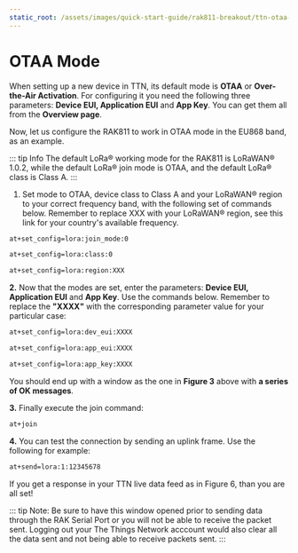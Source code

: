 ```yaml
---
static_root: /assets/images/quick-start-guide/rak811-breakout/ttn-otaa-mode
---
```


# OTAA Mode


When setting up a new device in TTN, its default mode is **OTAA** or **Over-the-Air Activation**. For configuring it you need the following three parameters: **Device EUI, Application EUI** and **App Key**. You can get them all from the **Overview page**.


<rk-img
  :src="`${$frontmatter.static_root}/hfrnmdayur5nwiykqf90.png`"
  width="100%"
  figure-number="1"
  caption="Device OTAA Parameters"
/>


Now, let us configure the RAK811 to work in OTAA mode in the EU868 band, as an example.


::: tip Info
The default LoRa® working mode for the RAK811 is LoRaWAN® 1.0.2, while the default LoRa® join mode is OTAA, and the default LoRa® class is Class A.
:::


1. Set mode to OTAA, device class to Class A and your LoRaWAN® region to your correct frequency band, with the following set of commands below. Remember to replace XXX with your LoRaWAN® region, see this link for your country's available frequency.


``` bash
at+set_config=lora:join_mode:0
```



``` bash
at+set_config=lora:class:0
```



``` bash
at+set_config=lora:region:XXX
```



<rk-img
  :src="`${$frontmatter.static_root}/okwyucipaed3fnrarkso.png`"
  width="100%"
  figure-number="2"
  caption="Setting up the RAK811 operation mode"
/>


**2.** Now that the modes are set, enter the parameters: **Device EUI, Application EUI** and **App Key**. Use the commands below. Remember to replace the **"XXXX"** with the corresponding parameter value for your particular case:


``` bash
at+set_config=lora:dev_eui:XXXX
```



``` bash
at+set_config=lora:app_eui:XXXX
```



``` bash
at+set_config=lora:app_key:XXXX
```



<rk-img
  :src="`${$frontmatter.static_root}/jttmbmkhm0ac0duvap94.png`"
  width="100%"
  figure-number="3"
  caption="Setting up the RAK811 OTAA parameters"
/>


You should end up with a window as the one in **Figure 3** above with **a series of OK messages**.

**3.** Finally execute the join command:


``` bash
at+join
```



<rk-img
  :src="`${$frontmatter.static_root}/eevf8jgjt1p48i17vugw.png`"
  width="100%"
  figure-number="4"
  caption="Join command"
/>


**4.** You can test the connection by sending an uplink frame. Use the following for example:


``` bash
at+send=lora:1:12345678
```



<rk-img
  :src="`${$frontmatter.static_root}/tsyls5mfkzctes7lh1jg.png`"
  width="100%"
  figure-number="5"
  caption="Sending an uplink frame"
/>


If you get a response in your TTN live data feed as in Figure 6, than you are all set!


::: tip Note:
Be sure to have this window opened prior to sending data through the RAK Serial Port or you will not be able to receive the packet sent. Logging out your The Things Network acccount would also clear all the data sent and not being able to receive packets sent.
:::



<rk-img
  :src="`${$frontmatter.static_root}/c3rkktdn5q8tofeo2oum.png`"
  width="100%"
  figure-number="6"
  caption="Sending Data to TTN from RAK811"
/>


